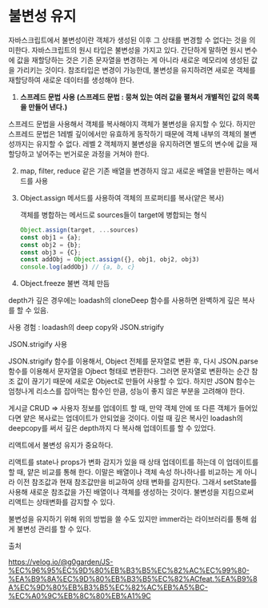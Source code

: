 # 불변성 유지

자바스크립트에서 불변성이란 객체가 생성된 이후 그 상태를 변경할 수 없다는 것을 의미한다. 자바스크립트의 원시 타입은 불변성을 가지고 있다. 간단하게 말하면 원시 변수에 값을 재할당하는 것은 기존 문자열을 변경하는 게 아니라 새로운 메모리에 생성된 값을 가리키는 것이다. 참조타입은 변경이 가능한데, 불변성을 유지하려면 새로운 객체를 재할당하여 새로운 데이터를 생성해야 한다.

1. **스프레드 문법 사용 (스프레드 문법 : 뭉쳐 있는 여러 값을 펼쳐서 개별적인 값의 목록을 만들어 낸다.)**

스프레드 문법을 사용해서 객체를 복사해야지 객체가 불변성을 유지할 수 있다. 하지만 스프레드 문법은 1레벨 깊이에서만 유효하게 동작하기 때문에 객체 내부의 객체의 불변성까지는 유지할 수 없다. 레벨 2 객체까지 불변성을 유지하려면 별도의 변수에 값을 재할당하고 넣어주는 번거로운 과정을 거쳐야 한다.

2. map, filter, reduce 같은 기존 배열을 변경하지 않고 새로운 배열을 반환하는 메서드를 사용

3. Object.assign 메서드를 사용하여 객체의 프로퍼티를 복사(얕은 복사)

   객체를 병합하는 메서드로 sources들이 target에 병합되는 형식

   ```javascript
   Object.assign(target, ...sources)
   const obj1 = {a};
   const obj2 = {b};
   const obj3 = {C};
   const addObj = Object.assign({}, obj1, obj2, obj3)
   console.log(addObj) // {a, b, c}
   ```

4. Object.freeze 불변 객체 만듬

depth가 깊은 경우에는 loadash의 cloneDeep 함수를 사용하면 완벽하게 깊은 복사를 할 수 있음.

사용 경험 : loadash의 deep copy와 JSON.strigify

JSON.strigify 사용

JSON.strigify 함수를 이용해서, Object 전체를 문자열로 변환 후, 다시 JSON.parse 함수를 이용해서 문자열을 Ojbect 형태로 변환한다. 그러면 문자열로 변환하는 순간 참조 값이 끊기기 때문에 새로운 Object로 만들어 사용할 수 있다. 하지만 JSON 함수는 엄청나게 리소스를 잡아먹는 함수인 만큼, 성능이 좋지 않은 부분을 고려해야 한다.

게시글 CRUD => 사용자 정보를 업데이트 할 때, 만약 객체 안에 또 다른 객체가 들어있다면 얕은 복사로는 업데이트가 안되었을 것이다. 이럴 때 깊은 복사인 loadash의 deepcopy를 써서 깊은 depth까지 다 복사해 업데이트를 할 수 있었다. 

리액트에서 불변성 유지가 중요하다. 

리액트를 state나 props가 변화 감지가 있을 때 상태 업데이트를 하는데 이 업데이트를 할 때, 얕은 비교를 통해 한다. 이말은 배열이나 객체 속성 하나하나를 비교하는 게 아니라 이전 참조값과 현재 참조값만을 비교하여 상태 변화를 감지한다. 그래서 setState를 사용해 새로운 참조값을 가진 배열이나 객체를 생성하는 것이다. 불변성을 지킴으로써 리액트는 상태변화를 감지할 수 있다. 

불변성을 유지하기 위해 위의 방법을 쓸 수도 있지만 immer라는 라이브러리를 통해 쉽게 불변성 관리를 할 수 있다.

출처

https://velog.io/@g0garden/JS-%EC%96%95%EC%9D%80%EB%B3%B5%EC%82%AC%EC%99%80-%EA%B9%8A%EC%9D%80%EB%B3%B5%EC%82%ACfeat.%EA%B9%8A%EC%9D%80%EB%B3%B5%EC%82%AC%EB%A5%BC-%EC%A0%9C%EB%8C%80%EB%A1%9C
